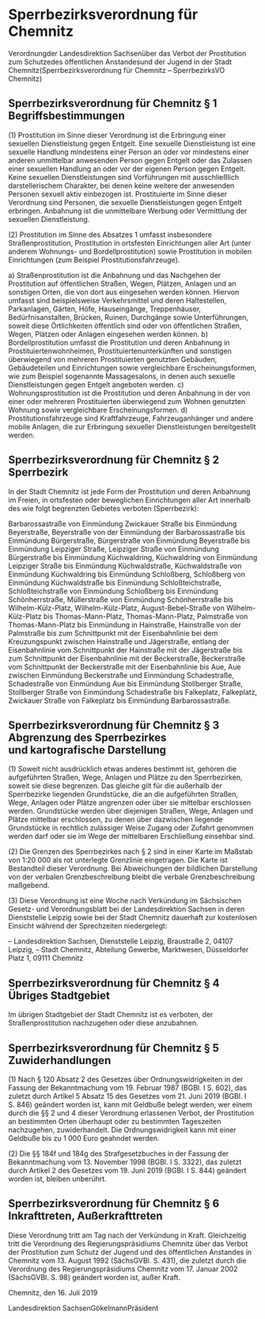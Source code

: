 # Sperrbezirksverordnung für Chemnitz

Verordnungder Landesdirektion Sachsenüber das Verbot der Prostitution zum Schutzedes öffentlichen Anstandesund der Jugend in der Stadt Chemnitz(Sperrbezirksverordnung für Chemnitz – SperrbezirksVO Chemnitz)

## Sperrbezirksverordnung für Chemnitz § 1 Begriffsbestimmungen

(1) Prostitution im Sinne dieser Verordnung ist die Erbringung einer sexuellen Dienstleistung gegen Entgelt. Eine sexuelle Dienstleistung ist eine sexuelle Handlung mindestens einer Person an oder vor mindestens einer anderen unmittelbar anwesenden Person gegen Entgelt oder das Zulassen einer sexuellen Handlung an oder vor der eigenen Person gegen Entgelt. Keine sexuellen Dienstleistungen sind Vorführungen mit ausschließlich darstellerischem Charakter, bei denen keine weitere der anwesenden Personen sexuell aktiv einbezogen ist. Prostituierte im Sinne dieser Verordnung sind Personen, die sexuelle Dienstleistungen gegen Entgelt erbringen. Anbahnung ist die unmittelbare Werbung oder Vermittlung der sexuellen Dienstleistung.

(2) Prostitution im Sinne des Absatzes 1 umfasst insbesondere Straßenprostitution, Prostitution in ortsfesten Einrichtungen aller Art (unter anderem Wohnungs- und Bordellprostitution) sowie Prostitution in mobilen Einrichtungen (zum Beispiel Prostitutionsfahrzeuge).

a) Straßenprostitution ist die Anbahnung und das Nachgehen der Prostitution auf öffentlichen Straßen, Wegen, Plätzen, Anlagen und an sonstigen Orten, die von dort aus eingesehen werden können. Hiervon umfasst sind beispielsweise Verkehrsmittel und deren Haltestellen, Parkanlagen, Gärten, Höfe, Hauseingänge, Treppenhäuser, Bedürfnisanstalten, Brücken, Ruinen, Durchgänge sowie Unterführungen, soweit diese Örtlichkeiten öffentlich sind oder von öffentlichen Straßen, Wegen, Plätzen oder Anlagen eingesehen werden können. b) Bordellprostitution umfasst die Prostitution und deren Anbahnung in Prostituiertenwohnheimen, Prostituiertenunterkünften und sonstigen überwiegend von mehreren Prostituierten genutzten Gebäuden, Gebäudeteilen und Einrichtungen sowie vergleichbare Erscheinungsformen, wie zum Beispiel sogenannte Massagesalons, in denen auch sexuelle Dienstleistungen gegen Entgelt angeboten werden. c) Wohnungsprostitution ist die Prostitution und deren Anbahnung in der von einer oder mehreren Prostituierten überwiegend zum Wohnen genutzten Wohnung sowie vergleichbare Erscheinungsformen. d) Prostitutionsfahrzeuge sind Kraftfahrzeuge, Fahrzeuganhänger und andere mobile Anlagen, die zur Erbringung sexueller Dienstleistungen bereitgestellt werden. 
## Sperrbezirksverordnung für Chemnitz § 2 Sperrbezirk

In der Stadt Chemnitz ist jede Form der Prostitution und deren Anbahnung im Freien, in ortsfesten oder beweglichen Einrichtungen aller Art innerhalb des wie folgt begrenzten Gebietes verboten (Sperrbezirk):

Barbarossastraße von Einmündung Zwickauer Straße bis Einmündung Beyerstraße, Beyerstraße von der Einmündung der Barbarossastraße bis Einmündung Bürgerstraße, Bürgerstraße von Einmündung Beyerstraße bis Einmündung Leipziger Straße, Leipziger Straße von Einmündung Bürgerstraße bis Einmündung Küchwaldring, Küchwaldring von Einmündung Leipziger Straße bis Einmündung Küchwaldstraße, Küchwaldstraße von Einmündung Küchwaldring bis Einmündung Schloßberg, Schloßberg von Einmündung Küchwaldstraße bis Einmündung Schloßteichstraße, Schloßteichstraße von Einmündung Schloßberg bis Einmündung Schönherrstraße, Müllerstraße von Einmündung Schönherrstraße bis Wilhelm-Külz-Platz, Wilhelm-Külz-Platz, August-Bebel-Straße von Wilhelm-Külz-Platz bis Thomas-Mann-Platz, Thomas-Mann-Platz, Palmstraße von Thomas-Mann-Platz bis Einmündung in Hainstraße, Hainstraße von der Palmstraße bis zum Schnittpunkt mit der Eisenbahnlinie bei dem Kreuzungspunkt zwischen Hainstraße und Jägerstraße, entlang der Eisenbahnlinie vom Schnittpunkt der Hainstraße mit der Jägerstraße bis zum Schnittpunkt der Eisenbahnlinie mit der Beckerstraße, Beckerstraße vom Schnittpunkt der Beckerstraße mit der Eisenbahnlinie bis Aue, Aue zwischen Einmündung Beckerstraße und Einmündung Schadestraße, Schadestraße von Einmündung Aue bis Einmündung Stollberger Straße, Stollberger Straße von Einmündung Schadestraße bis Falkeplatz, Falkeplatz, Zwickauer Straße von Falkeplatz bis Einmündung Barbarossastraße.


## Sperrbezirksverordnung für Chemnitz § 3 Abgrenzung des Sperrbezirkes und kartografische Darstellung

(1) Soweit nicht ausdrücklich etwas anderes bestimmt ist, gehören die aufgeführten Straßen, Wege, Anlagen und Plätze zu den Sperrbezirken, soweit sie diese begrenzen. Das gleiche gilt für die außerhalb der Sperrbezirke liegenden Grundstücke, die an die aufgeführten Straßen, Wege, Anlagen oder Plätze angrenzen oder über sie mittelbar erschlossen werden. Grundstücke werden über diejenigen Straßen, Wege, Anlagen und Plätze mittelbar erschlossen, zu denen über dazwischen liegende Grundstücke in rechtlich zulässiger Weise Zugang oder Zufahrt genommen werden darf oder sie im Wege der mittelbaren Erschließung einsehbar sind.

(2) Die Grenzen des Sperrbezirkes nach § 2 sind in einer Karte im Maßstab von 1:20 000 als rot unterlegte Grenzlinie eingetragen. Die Karte ist Bestandteil dieser Verordnung. Bei Abweichungen der bildlichen Darstellung von der verbalen Grenzbeschreibung bleibt die verbale Grenzbeschreibung maßgebend.

(3) Diese Verordnung ist eine Woche nach Verkündung im Sächsischen Gesetz- und Verordnungsblatt bei der Landesdirektion Sachsen in deren Dienststelle Leipzig sowie bei der Stadt Chemnitz dauerhaft zur kostenlosen Einsicht während der Sprechzeiten niedergelegt:

– Landesdirektion Sachsen, Dienststelle Leipzig, Braustraße 2, 04107 Leipzig, – Stadt Chemnitz, Abteilung Gewerbe, Marktwesen, Düsseldorfer Platz 1, 09111 Chemnitz 
## Sperrbezirksverordnung für Chemnitz § 4 Übriges Stadtgebiet

Im übrigen Stadtgebiet der Stadt Chemnitz ist es verboten, der Straßenprostitution nachzugehen oder diese anzubahnen.


## Sperrbezirksverordnung für Chemnitz § 5 Zuwiderhandlungen

(1) Nach § 120 Absatz 2 des Gesetzes über Ordnungswidrigkeiten in der Fassung der Bekanntmachung vom 19. Februar 1987 (BGBl. I S. 602), das zuletzt durch Artikel 5 Absatz 15 des Gesetzes vom 21. Juni 2019 (BGBl. I S. 846) geändert worden ist, kann mit Geldbuße belegt werden, wer einem durch die §§ 2 und 4 dieser Verordnung erlassenen Verbot, der Prostitution an bestimmten Orten überhaupt oder zu bestimmten Tageszeiten nachzugehen, zuwiderhandelt. Die Ordnungswidrigkeit kann mit einer Geldbuße bis zu 1 000 Euro geahndet werden.

(2) Die §§ 184f und 184g des Strafgesetzbuches in der Fassung der Bekanntmachung vom 13. November 1998 (BGBl. I S. 3322), das zuletzt durch Artikel 2 des Gesetzes vom 19. Juni 2019 (BGBl. I S. 844) geändert worden ist, bleiben unberührt.


## Sperrbezirksverordnung für Chemnitz § 6 Inkrafttreten, Außerkrafttreten

Diese Verordnung tritt am Tag nach der Verkündung in Kraft. Gleichzeitig tritt die Verordnung des Regierungspräsidiums Chemnitz über das Verbot der Prostitution zum Schutz der Jugend und des öffentlichen Anstandes in Chemnitz vom 13. August 1992 (SächsGVBl. S. 431), die zuletzt durch die Verordnung des Regierungspräsidiums Chemnitz vom 17. Januar 2002 (SächsGVBl. S. 98) geändert worden ist, außer Kraft.

Chemnitz, den 16. Juli 2019

Landesdirektion SachsenGökelmannPräsident

